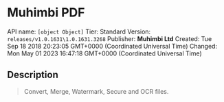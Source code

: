 # Muhimbi PDF
API name: `[object Object]`
Tier: Standard
Version: `releases/v1.0.1631\1.0.1631.3268`
Publisher: **Muhimbi Ltd**
Created: Tue Sep 18 2018 20:23:05 GMT+0000 (Coordinated Universal Time)
Changed: Mon May 01 2023 16:47:18 GMT+0000 (Coordinated Universal Time)

## Description
> Convert, Merge, Watermark, Secure and OCR files.
